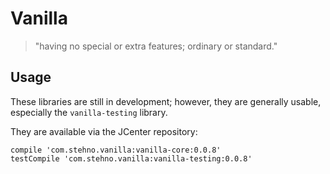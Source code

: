 # Vanilla

> "having no special or extra features; ordinary or standard."

## Usage

These libraries are still in development; however, they are generally usable, especially the `vanilla-testing` library. 

They are available via the JCenter repository:

    compile 'com.stehno.vanilla:vanilla-core:0.0.8'
    testCompile 'com.stehno.vanilla:vanilla-testing:0.0.8'




